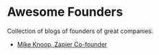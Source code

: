 # Awesome Founders

Collection of blogs of founders of great companies.

* [Mike Knoop, Zapier Co-founder](https://mikeknoop.com/)
